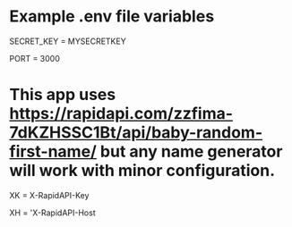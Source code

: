 # Example .env file variables

SECRET_KEY = MYSECRETKEY

PORT = 3000

# This app uses https://rapidapi.com/zzfima-7dKZHSSC1Bt/api/baby-random-first-name/ but any name generator will work with minor configuration.

XK = X-RapidAPI-Key

XH = 'X-RapidAPI-Host

